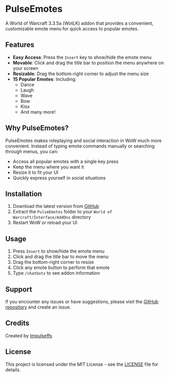 # PulseEmotes

A World of Warcraft 3.3.5a (WotLK) addon that provides a convenient, customizable emote menu for quick access to popular emotes.

## Features

- **Easy Access**: Press the `Insert` key to show/hide the emote menu
- **Movable**: Click and drag the title bar to position the menu anywhere on your screen
- **Resizable**: Drag the bottom-right corner to adjust the menu size
- **15 Popular Emotes**: Including:
  - Dance
  - Laugh
  - Wave
  - Bow
  - Kiss
  - And many more!

## Why PulseEmotes?

PulseEmotes makes roleplaying and social interaction in WoW much more convenient. Instead of typing emote commands manually or searching through menus, you can:
- Access all popular emotes with a single key press
- Keep the menu where you want it
- Resize it to fit your UI
- Quickly express yourself in social situations

## Installation

1. Download the latest version from [GitHub](https://github.com/impulseffs/PulseEmotes)
2. Extract the `PulseEmotes` folder to your `World of Warcraft/Interface/AddOns` directory
3. Restart WoW or reload your UI

## Usage

1. Press `Insert` to show/hide the emote menu
2. Click and drag the title bar to move the menu
3. Drag the bottom-right corner to resize
4. Click any emote button to perform that emote
5. Type `/chatbotx` to see addon information

## Support

If you encounter any issues or have suggestions, please visit the [GitHub repository](https://github.com/impulseffs/PulseEmotes) and create an issue.

## Credits

Created by [Impulseffs](https://github.com/impulseffs)

## License

This project is licensed under the MIT License - see the [LICENSE](LICENSE) file for details.
